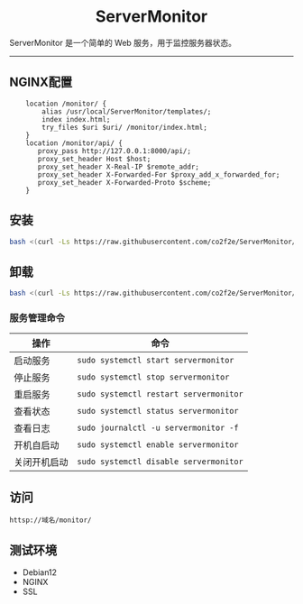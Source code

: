 <h1 align="center">
  ServerMonitor
</h1>
ServerMonitor 是一个简单的 Web 服务，用于监控服务器状态。

<hr>

## NGINX配置
```bahs
    location /monitor/ {
        alias /usr/local/ServerMonitor/templates/;
        index index.html;
        try_files $uri $uri/ /monitor/index.html;    
    }
    location /monitor/api/ {
       proxy_pass http://127.0.0.1:8000/api/;
       proxy_set_header Host $host;
       proxy_set_header X-Real-IP $remote_addr;
       proxy_set_header X-Forwarded-For $proxy_add_x_forwarded_for;
       proxy_set_header X-Forwarded-Proto $scheme;
    }
```
## 安装
```bash
bash <(curl -Ls https://raw.githubusercontent.com/co2f2e/ServerMonitor/main/install_servermonitor.sh)
```
## 卸载
```bash
bash <(curl -Ls https://raw.githubusercontent.com/co2f2e/ServerMonitor/main/uninstall_servermonitor.sh)
```
### 服务管理命令
| 操作         | 命令                                                        |
|--------------|-------------------------------------------------------------|
| 启动服务     | ```sudo systemctl start servermonitor```                      |
| 停止服务     | ```sudo systemctl stop servermonitor```                       |
| 重启服务     | ```sudo systemctl restart servermonitor```                    |
| 查看状态     | ```sudo systemctl status servermonitor```                     |
| 查看日志     | ```sudo journalctl -u servermonitor -f```                     |
| 开机自启动   | ```sudo systemctl enable servermonitor```                     |
| 关闭开机启动 | ```sudo systemctl disable servermonitor```                    |
## 访问
`httsp://域名/monitor/`
## 测试环境
* Debian12
* NGINX
* SSL

